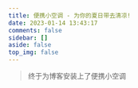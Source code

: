 ```yaml
---
title: 便携小空调 - 为你的夏日带去清凉!
date: 2023-01-14 13:43:17
comments: false
sidebar: []
aside: false
top_img: false
---
```


> 终于为博客安装上了便携小空调

<style>
.copyright-box a {
  border-bottom: none !important;
  padding: 0 !important;
}
</style>

<div id="air-conditioner-vue"></div>
<script defer data-pjax src='https://alist.anzhiy.cn/d/anzhiyu/air-conditioner-dev/index.2d8c3a3f.js'></script>

